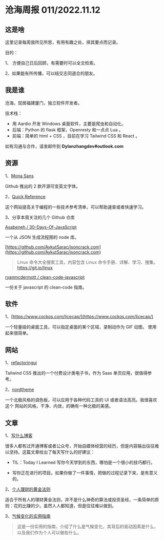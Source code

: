 # 沧海周报 011/2022.11.12

## 这是啥

这里记录每周我所见所思，有用有趣之处，择其要点而记录。

目的：

1、 方便自己日后回顾，有需要时可以全文检索。

2、如果能有所传播，可以结交志同道合的朋友。

## 我是谁

沧海，现居福建厦门，独立软件开发者。

技术栈：

- 用 Aardio 开发 Windows 桌面软件，主要是爬虫和自动化。
- 后端：Python 的 flask 框架，Openresty 和一点点 Lua 。
- 前端：简单的 html + CSS ，目前在学习 Tailwind CSS 和 React 。

如有沟通与合作，请发邮件到 **Dylanzhangdev#outlook.com**

## 资源

1、[Mona Sans](https://github.com/mona-sans)

Github 推出的 2 款开源可变英文字体。

2、[Quick Reference](https://quickref.me/)

这个网站提高关于编程的一些技术参考清单，可以帮助速查或者快速学习。

3、分享本周关注的几个 Github 仓库

[Asabeneh / 30-Days-Of-JavaScript](https://github.com/AykutSarac/jsoncrack.com)

一个从 JSON 生成流程图的 node 库。

[https://github.com/AykutSarac/jsoncrack.com](https://github.com/AykutSarac/jsoncrack.com)

> Linux 命令大全搜索工具，内容包含 Linux 命令手册、详解、学习、搜集。https://git.io/linux

[ryanmcdermott / clean-code-javascript](https://github.com/ryanmcdermott/clean-code-javascript)

一份关于 javascript 的 clean-code 指南。

## 软件

1、[https://www.cockos.com/licecap/](https://www.cockos.com/licecap/)

一个轻量级的桌面工具，可以指定桌面的某个区域，录制动作为 GIF 动图， 使用起来很简单。

## 网站

1、[refactoringui](https://www.refactoringui.com/?ref=sidebar)

Tailwind CSS 推出的一个付费设计类电子书，作为 Saas 单页应用，很值得参考。

2、[nordtheme](https://www.nordtheme.com/)

一个北极风格的调色板，可以应用于各种代码工具的 UI 或者语法高亮。我很喜欢这个 网站的风格，干净、内敛，的确有一种北极的美感。

## 文章

1、[写什么博客](https://simonwillison.net/2022/Nov/6/what-to-blog-about/)

很多人都有过开通博客或者公众号，开始自媒体经营的经历，但是内容输出往往难以坚持。这篇文章给出了每天写什么的好建议：

- TIL：Today I Learned 写你今天学到的东西，哪怕是一个很小的技巧都行。

- 写你正在进行的项目。如果你做了一件事情，把做的过程记录下来，是有意义的。

2、[个人理财的黄金法则](https://bestinterest.blog/golden-rule/)

适合于所有人的理财黄金法则，并不是什么神奇的算法或投资圣经，一条简单的原则：花的比赚的少。虽然人人都知道，但是往往难以做到。

3、[气候变化的实用指南](https://www.tmrow.com/climatechange/#food--avoid-red-meat)

> 这是一份实用的指南，介绍了什么是气候变化，其背后的驱动因素是什么，以及我们作为个人可以做些什么。
